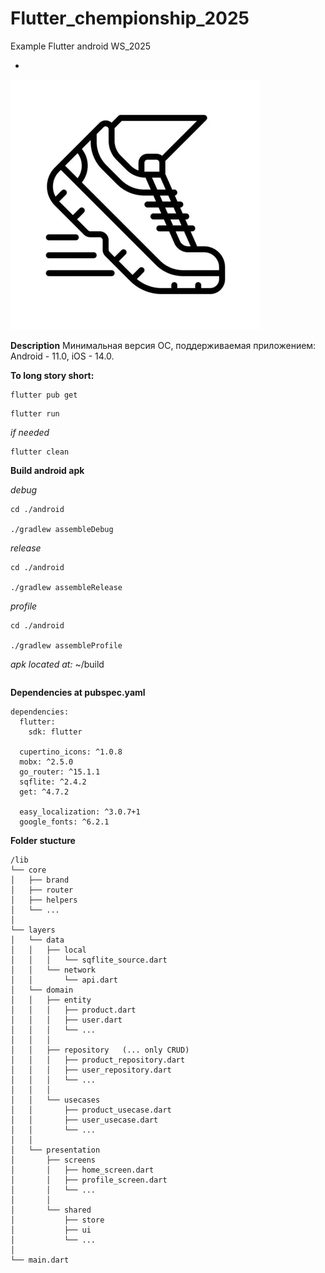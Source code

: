 # Flutter_chempionship_2025
Example Flutter android WS_2025

-
<img src="./assets/preview.webp">

**Description**
Минимальная версия ОС, поддерживаемая приложением: Android - 11.0, iOS - 14.0.


**To long story short:**
```
flutter pub get
```

```
flutter run
```

*if needed*
```
flutter clean 
```

**Build android apk**

*debug*
```
cd ./android

./gradlew assembleDebug
```

*release*
```
cd ./android

./gradlew assembleRelease
```

*profile*
```
cd ./android

./gradlew assembleProfile 
```

*apk located at:* ~/build
```

```

**Dependencies at pubspec.yaml**
```
dependencies:
  flutter:
    sdk: flutter

  cupertino_icons: ^1.0.8
  mobx: ^2.5.0
  go_router: ^15.1.1
  sqflite: ^2.4.2
  get: ^4.7.2

  easy_localization: ^3.0.7+1
  google_fonts: ^6.2.1
```

**Folder stucture**
```
/lib
└── core
│   ├── brand
│   ├── router
│   ├── helpers
│   └── ...
│
└── layers
│   └── data
│   │   ├── local
│   │   │   └── sqflite_source.dart
│   │   └── network
│   │       └── api.dart
│   └── domain
│   │   ├── entity
│   │   │   ├── product.dart
│   │   │   ├── user.dart
│   │   │   └── ...
│   │   │
│   │   ├── repository   (... only CRUD)
│   │   │   ├── product_repository.dart
│   │   │   ├── user_repository.dart
│   │   │   └── ...
│   │   │
│   │   └── usecases
│   │       ├── product_usecase.dart
│   │       ├── user_usecase.dart
│   │       └── ...
│   │   
│   └── presentation
│       ├── screens
│       │   ├── home_screen.dart
│       │   ├── profile_screen.dart
│       │   └── ...
│       │
│       └── shared
│           ├── store
│           ├── ui
│           └── ...
│
└── main.dart
```